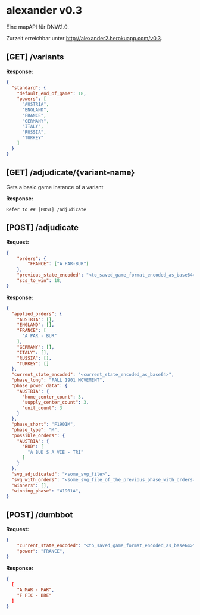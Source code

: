 # alexander v0.3

Eine mapAPI für DNW2.0.

Zurzeit erreichbar unter http://alexander2.herokuapp.com/v0.3.

## [GET] /variants

**Response:**
```json
{
  "standard": {
    "default_end_of_game": 18,
    "powers": [
      "AUSTRIA",
      "ENGLAND",
      "FRANCE",
      "GERMANY",
      "ITALY",
      "RUSSIA",
      "TURKEY"
    ]
  }
}
```


## [GET] /adjudicate/{variant-name}

Gets a basic game instance of a variant

**Response:**

```
Refer to ## [POST] /adjudicate
```

## [POST] /adjudicate

**Request:** 

```json
{
    "orders": {
		"FRANCE": ["A PAR-BUR"]
	},
    "previous_state_encoded": "<to_saved_game_format_encoded_as_base64>",
    "scs_to_win": 18,
}
```

**Response:** 

```json
{
  "applied_orders": {
    "AUSTRIA": [],
    "ENGLAND": [],
    "FRANCE": [
      "A PAR - BUR"
    ],
    "GERMANY": [],
    "ITALY": [],
    "RUSSIA": [],
    "TURKEY": []
  },
  "current_state_encoded": "<current_state_encoded_as_base64>",
  "phase_long": "FALL 1901 MOVEMENT",
  "phase_power_data": {
    "AUSTRIA": {
      "home_center_count": 3,
      "supply_center_count": 3,
      "unit_count": 3
    }
  },
  "phase_short": "F1901M",
  "phase_type": "M",
  "possible_orders": {
    "AUSTRIA": {
      "BUD": [
        "A BUD S A VIE - TRI"
      ]
    }
  },
  "svg_adjudicated": "<some_svg_file>",
  "svg_with_orders": "<some_svg_file_of_the_previous_phase_with_orders>",
  "winners": [],
  "winning_phase": "W1901A",
}
```
## [POST] /dumbbot

**Request:** 

```json
{
    "current_state_encoded": "<to_saved_game_format_encoded_as_base64>",
    "power": "FRANCE",
}
```

**Response:** 

```json
{
  [
    "A MAR - PAR",
    "F PIC - BRE"
  ]
}
```
